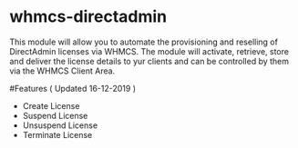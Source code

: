 # whmcs-directadmin
This module will allow you to automate the provisioning and reselling of DirectAdmin licenses via WHMCS. The module will activate, retrieve, store and deliver the license details to yur clients and can be controlled by them via the WHMCS Client Area.

#Features ( Updated 16-12-2019 )
* Create License
* Suspend License
* Unsuspend License
* Terminate License
